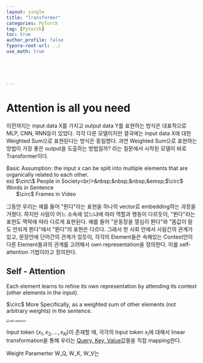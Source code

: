 ```yaml
---
layout: single
title: "Transformer"
categories: PyTorch
tag: [Pytorch]
toc: true
author_profile: false
Typora-root-url: ../
use_math: true





---
```


# Attention is all you need

이전까지는 input data X를 가지고 output data Y를 표현하는 방식은 대표적으로 MLP, CNN, RNN등이 있었다. 각각 다른 모델이지만 결국에는 input data X에 대한 Weighted Sum으로 표현된다는 방식은 동일했다. 과연 Weighted Sum으로 표현하는 방법이 가장 좋은 output을 도출하는 방법일까? 라는 질문에서 시작된 모델이 바로 Transformer이다.

Basic Assumption: the input x can be split into multiple elements that are organically related to each other.<br/>ex)&nbsp;$\circ\$ People in Society<br/>&nbsp;&nbsp;&nbsp;&emsp;$\circ\$ Words in Sentence<br/>&nbsp;&nbsp;&nbsp;&emsp;$\circ\$ Frames in Video

그동안 우리는 예를 들어 "뛴다"라는 표현을 하나의 vector로 embedding하는 과정을 거쳤다. 하지만 사람이 어느 소속에 있느냐에 따라 역할과 행동이 다르듯이, "뛴다"라는 표현도 맥락에 따라 다르게 표현된다. 예를 들어 "운동장을 열심히 뛴다"와 "몸값이 말도 안되게 뛴다"에서 "뛴다"의 표현은 다르다. 그래서 한 사회 안에서 사람간의 관계가 있고, 문장안에 단어간의 관계가 있듯이, 각각의 Element들은 속해있는 Context안의 다른 Element들과의 관계를 고려해서 own representation을 정의한다. 이를 self-attention 기법이라고 정의한다.

## Self - Attention

Each element learns to refine its own representation by attending its context (other elements in the input).

$\circ\$ More Specifically, as a weighted sum of other elements (not arbitrary weights) in the sentence.

<img src="../images/2023-09-01-transformer/self-attention.png" alt="self-attention" style="zoom:50%;" />

Input token {$x_1, x_2, \dots, x_N$}이 존재할 때, 각각의 Input token $x_i$에 대해서 linear transformation을 통해 우리는 <u>Query, Key, Value</u>값들을 직접 mapping한다. 

Weight Paramerter W_Q, W_K, W_V는 